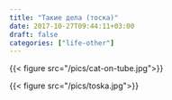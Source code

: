 ```yaml
---
title: "Такие дела (тоска)"
date: 2017-10-27T09:44:11+03:00
draft: false
categories: ["life-other"]
---
```


{{< figure src="/pics/cat-on-tube.jpg">}}

<!--more-->

{{< figure src="/pics/toska.jpg">}}    
